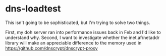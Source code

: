 # dns-loadtest

This isn't going to be sophisticated, but I'm trying to solve two things.

First, my doh server ran into performance issues back in Feb and I'd like to understand why.
Second, I want to investigate whether the inet.af/netaddr library will make an appreciable difference to the memory used in https://github.com/dnscrypt/dnscrypt-proxy

